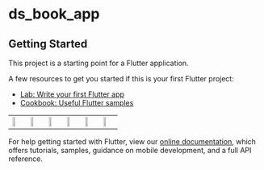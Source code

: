 # ds_book_app


## Getting Started

This project is a starting point for a Flutter application.

A few resources to get you started if this is your first Flutter project:

- [Lab: Write your first Flutter app](https://flutter.dev/docs/get-started/codelab)
- [Cookbook: Useful Flutter samples](https://flutter.dev/docs/cookbook)

<table>
  <td>
    <img src="https://www.img.in.th/images/9f81650708ba8143d66a8a701381c17c.png" width="50%"/>
  </td>
   <td><img src="https://www.img.in.th/images/9f81650708ba8143d66a8a701381c17c.png" width="50%"/>
      </td>
    <td><img src="https://www.img.in.th/images/46b36e1a1e093dce3d6d0971487d16c2.png" width="50%"/>
      </td>
    <td><img src="https://www.img.in.th/images/810299de9022580fdb019eeef2043c42.png" width="50%"/>
      </td>
    <td><img src="https://www.img.in.th/images/b932e4a5baa8e75aa1072b793b9ed42c.png" width="50%"/>
      </td>
    <td><img src="https://www.img.in.th/images/b83e860c2a44b6ee61995d5a910cb3f6.png" width="50%"/>
      </td>
  </table>








For help getting started with Flutter, view our
[online documentation](https://flutter.dev/docs), which offers tutorials,
samples, guidance on mobile development, and a full API reference.
